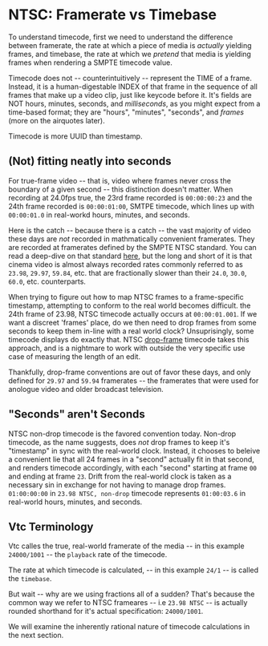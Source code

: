 # NTSC: Framerate vs Timebase

To understand timecode, first we need to understand the difference between framerate,
the rate at which a piece of media is *actually* yielding frames, and timebase, the
rate at which we *pretend* that media is yielding frames when rendering a SMPTE timecode
value.

Timecode does not -- counterintuitively -- represent the TIME of a frame. Instead, it is 
a human-digestable INDEX of that frame in the sequence of all frames that make up a 
video clip, just like keycode before it. It's fields are NOT hours, minutes, seconds, 
and *milliseconds*, as you might expect from a time-based format; they are "hours", 
"minutes", "seconds", and *frames* (more on the airquotes later).

Timecode is more UUID than timestamp.

## (Not) fitting neatly into seconds

For true-frame video -- that is, video where frames never cross the boundary of a
given second -- this distinction doesn't matter. When recording at 24.0fps true, the
23rd frame recorded is `00:00:00:23` and the 24th frame recorded is `00:00:01:00`, 
SMTPE timecode, which lines up with `00:00:01.0` in real-workd hours, minutes, and 
seconds.

Here is the catch -- because there is a catch -- the vast majority of video these days 
are *not* recorded in mathmatically convenient framerates. They are recorded at 
framerates defined by the SMPTE NTSC standard. You can read a deep-dive on that 
standard [here](https://blog.frame.io/2017/07/17/timecode-and-frame-rates/), but the 
long and short of it is that cinema video is almost always recorded rates commonly
referred to as `23.98`, `29.97`, `59.84`, etc. that are fractionally slower than their
`24.0`, `30.0`, `60.0`, etc. counterparts.

When trying to figure out how to map NTSC frames to a frame-specific timestamp, 
attempting to conform to the real world becomes difficult. the 24th frame of 23.98, NTSC 
timecode actually occurs at `00:00:01.001`. If we want a discreet 'frames' place, do we 
then need to drop frames from some seconds to keep them in-line with a real world clock? 
Unsuprisingly, some timecode displays do exactly that. NTSC 
[drop-frame](https://en.wikipedia.org/wiki/SMPTE_timecode#Drop-frame_timecode) timecode
takes this approach, and is a nightmare to work with outside the very specific use case 
of measuring the length of an edit. 

Thankfully, drop-frame conventions are out of favor these days, and only defined for 
`29.97` and `59.94` framerates -- the framerates that were used for anologue video and 
older broadcast television.

## "Seconds" aren't Seconds

NTSC non-drop timecode is the favored convention today. Non-drop timecode, as the name
suggests, does *not* drop frames to keep it's "timestamp" in sync with the real-world 
clock. Instead, it chooses to beleive a convenient lie that all 24 frames in a "second" 
actually fit in that second, and renders timecode accordingly, with each "second" 
starting at frame `00` and ending at frame `23`. Drift from the real-world clock is 
taken as a necessary sin in exchange for not having to manage drop frames. `01:00:00:00`
in `23.98 NTSC, non-drop`  timecode represents `01:00:03.6` in real-world hours, 
minutes, and seconds.

## Vtc Terminology

Vtc calles the true, real-world framerate of the media -- in this example `24000/1001` 
-- the `playback` rate of the timecode.

The rate at which timecode is calculated, -- in this example `24/1` -- is called the
`timebase`.

But wait -- why are we using fractions all of a sudden? That's because the common way we
refer to NTSC frameares -- i.e `23.98 NTSC` -- is actually rounded shorthand for it's 
actual specification: `24000/1001`.

We will examine the inherently rational nature of timecode calculations in the next
section.